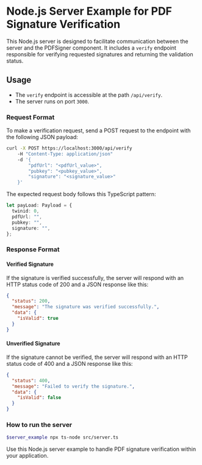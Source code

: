 # Node.js Server Example for PDF Signature Verification

This Node.js server is designed to facilitate communication between the server and the PDFSigner component. It includes a `verify` endpoint responsible for verifying requested signatures and returning the validation status.

## Usage

- The `verify` endpoint is accessible at the path `/api/verify`.
- The server runs on port `3000`.

### Request Format

To make a verification request, send a POST request to the endpoint with the following JSON payload:

```bash
curl -X POST https://localhost:3000/api/verify
    -H "Content-Type: application/json"
    -d '{
        "pdfUrl": "<pdfUrl_value>",
        "pubkey": "<pubkey_value>",
        "signature": "<signature_value>"
    }'
```

The expected request body follows this TypeScript pattern:

```ts
let payLoad: Payload = {
  twinid: 0,
  pdfUrl: "",
  pubkey: "",
  signature: "",
};
```

### Response Format

#### Verified Signature

If the signature is verified successfully, the server will respond with an HTTP status code of 200 and a JSON response like this:

```json
{
  "status": 200,
  "message": "The signature was verified successfully.",
  "data": {
    "isValid": true
  }
}
```

#### Unverified Signature

If the signature cannot be verified, the server will respond with an HTTP status code of 400 and a JSON response like this:

```json
{
  "status": 400,
  "message": "Failed to verify the signature.",
  "data": {
    "isValid": false
  }
}
```

### How to run the server

```sh
$server_example npx ts-node src/server.ts
```

Use this Node.js server example to handle PDF signature verification within your application.
